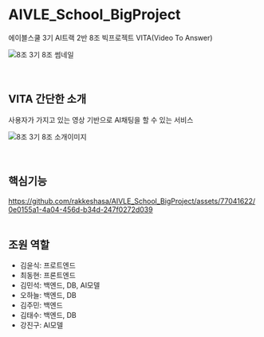 # AIVLE_School_BigProject
에이블스쿨 3기 AI트랙 2반 8조 빅프로젝트 VITA(Video To Answer)</BR>

![8조  3기 8조 썸네일](https://github.com/rakkeshasa/AIVLE_School_BigProject/assets/77041622/5a8bd623-600a-42b4-8587-a1c864fc45d1)
</BR></BR></BR>

VITA 간단한 소개
---
사용자가 가지고 있는 영상 기반으로 AI채팅을 할 수 있는 서비스

![8조  3기 8조 소개이미지](https://github.com/rakkeshasa/AIVLE_School_BigProject/assets/77041622/ff5950c6-efd0-4994-8695-047026170dbe)
</BR></BR></BR>

핵심기능
---
https://github.com/rakkeshasa/AIVLE_School_BigProject/assets/77041622/0e0155a1-4a04-456d-b34d-247f0272d039
</BR></BR>

조원 역할
---
- 김윤식: 프로트엔드 
- 최동현: 프론트엔드 
- 김민석: 백엔드, DB, AI모델
- 오하늘: 백엔드, DB
- 김주민: 백엔드
- 김태수: 백엔드, DB
- 강진구: AI모델

